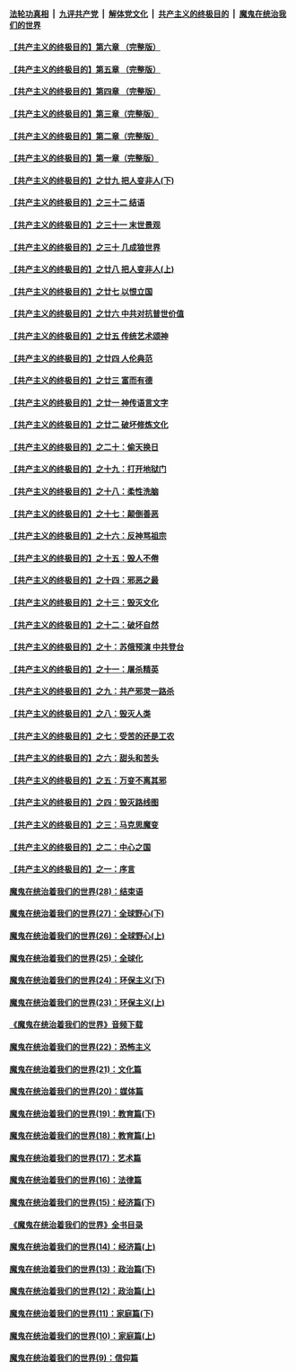 ####  [法轮功真相](../../../../basic/blob/master/README.md?t=09101952) &nbsp;|&nbsp; [九评共产党](../../../../9ping.md/blob/master/README.md?t=09101952) &nbsp;|&nbsp; [解体党文化](../../../../jtdwh.md/blob/master/README.md?t=09101952)  &nbsp;|&nbsp; [共产主义的终极目的](../../../../gczydzjmd.md/blob/master/README.md?t=09101952) &nbsp;|&nbsp; [魔鬼在统治我们的世界](../../../../mgztzwmdsj.md/blob/master/README.md?t=09101952) 

#### [【共产主义的终极目的】第六章 （完整版）](../pages/nsc422/n11428913.md?t=09101952) 

#### [【共产主义的终极目的】第五章 （完整版）](../pages/nsc422/n11428912.md?t=09101952) 

#### [【共产主义的终极目的】第四章 （完整版）](../pages/nsc422/n11428907.md?t=09101952) 

#### [【共产主义的终极目的】第三章（完整版）](../pages/nsc422/n11428848.md?t=09101952) 

#### [【共产主义的终极目的】第二章（完整版）](../pages/nsc422/n11428831.md?t=09101952) 

#### [【共产主义的终极目的】第一章（完整版）](../pages/nsc422/n11417651.md?t=09101952) 

#### [【共产主义的终极目的】之廿九 把人变非人(下)](../pages/nsc422/n11344140.md?t=09101952) 

#### [【共产主义的终极目的】之三十二 结语](../pages/nsc422/n11360535.md?t=09101952) 

#### [【共产主义的终极目的】之三十一 末世景观](../pages/nsc422/n11351129.md?t=09101952) 

#### [【共产主义的终极目的】之三十 几成狼世界](../pages/nsc422/n11348280.md?t=09101952) 

#### [【共产主义的终极目的】之廿八 把人变非人(上)](../pages/nsc422/n11340492.md?t=09101952) 

#### [【共产主义的终极目的】之廿七 以恨立国](../pages/nsc422/n11336944.md?t=09101952) 

#### [【共产主义的终极目的】之廿六 中共对抗普世价值](../pages/nsc422/n11324785.md?t=09101952) 

#### [【共产主义的终极目的】之廿五 传统艺术颂神](../pages/nsc422/n11296396.md?t=09101952) 

#### [【共产主义的终极目的】之廿四 人伦典范](../pages/nsc422/n11296397.md?t=09101952) 

#### [【共产主义的终极目的】之廿三 富而有德](../pages/nsc422/n11283598.md?t=09101952) 

#### [【共产主义的终极目的】之廿一 神传语言文字](../pages/nsc422/n11263265.md?t=09101952) 

#### [【共产主义的终极目的】之廿二 破坏修炼文化](../pages/nsc422/n11245728.md?t=09101952) 

#### [【共产主义的终极目的】之二十：偷天换日](../pages/nsc422/n11238846.md?t=09101952) 

#### [【共产主义的终极目的】之十九：打开地狱门](../pages/nsc422/n11206376.md?t=09101952) 

#### [【共产主义的终极目的】之十八：柔性洗脑](../pages/nsc422/n11199994.md?t=09101952) 

#### [【共产主义的终极目的】之十七：颠倒善恶](../pages/nsc422/n11179782.md?t=09101952) 

#### [【共产主义的终极目的】之十六：反神骂祖宗](../pages/nsc422/n11166798.md?t=09101952) 

#### [【共产主义的终极目的】之十五：毁人不倦](../pages/nsc422/n11166792.md?t=09101952) 

#### [【共产主义的终极目的】之十四：邪恶之最](../pages/nsc422/n11150249.md?t=09101952) 

#### [【共产主义的终极目的】之十三：毁灭文化](../pages/nsc422/n11135227.md?t=09101952) 

#### [【共产主义的终极目的】之十二：破坏自然](../pages/nsc422/n11135214.md?t=09101952) 

#### [【共产主义的终极目的】之十：苏俄预演 中共登台](../pages/nsc422/n11118424.md?t=09101952) 

#### [【共产主义的终极目的】之十一：屠杀精英](../pages/nsc422/n11118442.md?t=09101952) 

#### [【共产主义的终极目的】之九：共产邪灵一路杀](../pages/nsc422/n11114139.md?t=09101952) 

#### [【共产主义的终极目的】之八：毁灭人类](../pages/nsc422/n11108503.md?t=09101952) 

#### [【共产主义的终极目的】之七：受苦的还是工农](../pages/nsc422/n11101809.md?t=09101952) 

#### [【共产主义的终极目的】之六：甜头和苦头](../pages/nsc422/n11096971.md?t=09101952) 

#### [【共产主义的终极目的】之五：万变不离其邪](../pages/nsc422/n11091285.md?t=09101952) 

#### [【共产主义的终极目的】之四：毁灭路线图](../pages/nsc422/n11086284.md?t=09101952) 

#### [【共产主义的终极目的】之三：马克思魔变](../pages/nsc422/n11061941.md?t=09101952) 

#### [【共产主义的终极目的】之二：中心之国](../pages/nsc422/n11047728.md?t=09101952) 

#### [【共产主义的终极目的】之一：序言](../pages/nsc422/n11086077.md?t=09101952) 

#### [魔鬼在统治着我们的世界(28)：结束语](../pages/nsc422/n10936246.md?t=09101952) 

#### [魔鬼在统治着我们的世界(27)：全球野心(下)](../pages/nsc422/n10928319.md?t=09101952) 

#### [魔鬼在统治着我们的世界(26)：全球野心(上)](../pages/nsc422/n10900318.md?t=09101952) 

#### [魔鬼在统治着我们的世界(25)：全球化](../pages/nsc422/n10788205.md?t=09101952) 

#### [魔鬼在统治着我们的世界(24)：环保主义(下)](../pages/nsc422/n10695307.md?t=09101952) 

#### [魔鬼在统治着我们的世界(23)：环保主义(上)](../pages/nsc422/n10688613.md?t=09101952) 

#### [《魔鬼在统治着我们的世界》音频下载](../pages/nsc422/n10635553.md?t=09101952) 

#### [魔鬼在统治着我们的世界(22)：恐怖主义](../pages/nsc422/n10614727.md?t=09101952) 

#### [魔鬼在统治着我们的世界(21)：文化篇](../pages/nsc422/n10597706.md?t=09101952) 

#### [魔鬼在统治着我们的世界(20)：媒体篇](../pages/nsc422/n10586579.md?t=09101952) 

#### [魔鬼在统治着我们的世界(19)：教育篇(下)](../pages/nsc422/n10564808.md?t=09101952) 

#### [魔鬼在统治着我们的世界(18)：教育篇(上)](../pages/nsc422/n10526970.md?t=09101952) 

#### [魔鬼在统治着我们的世界(17)：艺术篇](../pages/nsc422/n10499093.md?t=09101952) 

#### [魔鬼在统治着我们的世界(16)：法律篇](../pages/nsc422/n10485969.md?t=09101952) 

#### [魔鬼在统治着我们的世界(15)：经济篇(下)](../pages/nsc422/n10469975.md?t=09101952) 

#### [《魔鬼在统治着我们的世界》全书目录](../pages/nsc422/n10464261.md?t=09101952) 

#### [魔鬼在统治着我们的世界(14)：经济篇(上)](../pages/nsc422/n10457370.md?t=09101952) 

#### [魔鬼在统治着我们的世界(13)：政治篇(下)](../pages/nsc422/n10448270.md?t=09101952) 

#### [魔鬼在统治着我们的世界(12)：政治篇(上)](../pages/nsc422/n10444576.md?t=09101952) 

#### [魔鬼在统治着我们的世界(11)：家庭篇(下)](../pages/nsc422/n10440961.md?t=09101952) 

#### [魔鬼在统治着我们的世界(10)：家庭篇(上)](../pages/nsc422/n10435448.md?t=09101952) 

#### [魔鬼在统治着我们的世界(9)：信仰篇](../pages/nsc422/n10432159.md?t=09101952) 

